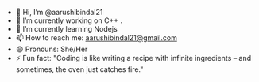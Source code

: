 - 👋 Hi, I’m @aarushibindal21
- 🔭 I’m currently working on C++ .
- 🌱 I’m currently learning Nodejs
- 📫 How to reach me: aarushibindal21@gmail.com
- 😄 Pronouns: She/Her
- ⚡ Fun fact: "Coding is like writing a recipe with infinite ingredients – and sometimes, the oven just catches fire."

<!---
aarushibindal21/aarushibindal21 is a ✨ special ✨ repository because its `README.md` (this file) appears on your GitHub profile.
You can click the Preview link to take a look at your changes.
--->
